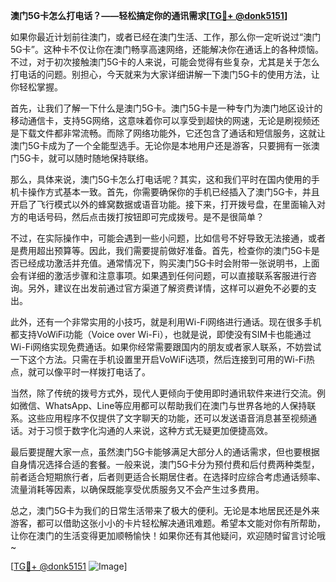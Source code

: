 **澳门5G卡怎么打电话？——轻松搞定你的通讯需求[[TG💪+ @donk5151](https://t.me/s/donk5151)]**

如果你最近计划前往澳门，或者已经在澳门生活、工作，那么你一定听说过“澳门5G卡”。这种卡不仅让你在澳门畅享高速网络，还能解决你在通话上的各种烦恼。不过，对于初次接触澳门5G卡的人来说，可能会觉得有些复杂，尤其是关于怎么打电话的问题。别担心，今天就来为大家详细讲解一下澳门5G卡的使用方法，让你轻松掌握。

首先，让我们了解一下什么是澳门5G卡。澳门5G卡是一种专门为澳门地区设计的移动通信卡，支持5G网络，这意味着你可以享受到超快的网速，无论是刷视频还是下载文件都非常流畅。而除了网络功能外，它还包含了通话和短信服务，这就让澳门5G卡成为了一个全能型选手。无论你是本地用户还是游客，只要拥有一张澳门5G卡，就可以随时随地保持联络。

那么，具体来说，澳门5G卡怎么打电话呢？其实，这和我们平时在国内使用的手机卡操作方式基本一致。首先，你需要确保你的手机已经插入了澳门5G卡，并且开启了飞行模式以外的蜂窝数据或语音功能。接下来，打开拨号盘，在里面输入对方的电话号码，然后点击拨打按钮即可完成拨号。是不是很简单？

不过，在实际操作中，可能会遇到一些小问题，比如信号不好导致无法接通，或者是费用超出预算等。因此，我们需要提前做好准备。首先，检查你的澳门5G卡是否已经成功激活并充值。通常情况下，购买澳门5G卡时会附带一张说明书，上面会有详细的激活步骤和注意事项。如果遇到任何问题，可以直接联系客服进行咨询。另外，建议在出发前通过官方渠道了解资费详情，这样可以避免不必要的支出。

此外，还有一个非常实用的小技巧，就是利用Wi-Fi网络进行通话。现在很多手机都支持VoWiFi功能（Voice over Wi-Fi），也就是说，即使没有SIM卡也能通过Wi-Fi网络实现免费通话。如果你经常需要跟国内的朋友或者家人联系，不妨尝试一下这个方法。只需在手机设置里开启VoWiFi选项，然后连接到可用的Wi-Fi热点，就可以像平时一样拨打电话了。

当然，除了传统的拨号方式外，现代人更倾向于使用即时通讯软件来进行交流。例如微信、WhatsApp、Line等应用都可以帮助我们在澳门与世界各地的人保持联系。这些应用程序不仅提供了文字聊天的功能，还可以发送语音消息甚至视频通话。对于习惯于数字化沟通的人来说，这种方式无疑更加便捷高效。

最后要提醒大家一点，虽然澳门5G卡能够满足大部分人的通话需求，但也要根据自身情况选择合适的套餐。一般来说，澳门5G卡分为预付费和后付费两种类型，前者适合短期旅行者，后者则更适合长期居住者。在选择时应综合考虑通话频率、流量消耗等因素，以确保既能享受优质服务又不会产生过多费用。

总之，澳门5G卡为我们的日常生活带来了极大的便利。无论是本地居民还是外来游客，都可以借助这张小小的卡片轻松解决通讯难题。希望本文能对你有所帮助，让你在澳门的生活变得更加顺畅愉快！如果你还有其他疑问，欢迎随时留言讨论哦~

[[TG💪+ @donk5151](https://t.me/s/donk5151) ![Image](https://i.postimg.cc/rwNCRYN7/Snipaste-2025-04-30-17-27-05.png)]